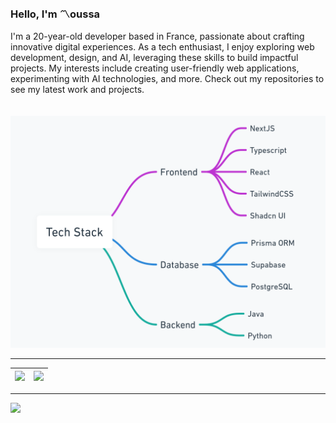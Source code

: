 ㅤ
### Hello, I'm 〽️oussa

I'm a 20-year-old developer based in France, passionate about crafting innovative digital experiences. As a tech enthusiast, I enjoy exploring web development, design, and AI, leveraging these skills to build impactful projects. My interests include creating user-friendly web applications, experimenting with AI technologies, and more. Check out my repositories to see my latest work and projects.

ㅤ
![](tech-stack.png)



---

| ![](https://github-readme-streak-stats.herokuapp.com/?user=mrinspection&theme=swift&hide_border=false) | ![](https://github-readme-stats.vercel.app/api/top-langs/?username=mrinspection&theme=swift&hide_border=false&include_all_commits=true&count_private=true&layout=compact) |
|--------------------------------------------------------------------------------------------------------|---------------------------------------------------------------------------------------------------------------------------------------------------------------------------|


---
[![](https://visitcount.itsvg.in/api?id=mrinspection&icon=8&color=12)](https://visitcount.itsvg.in)

